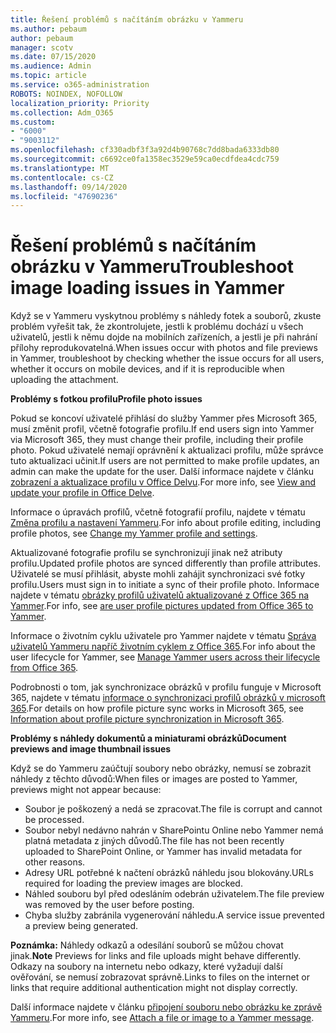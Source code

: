 ```yaml
---
title: Řešení problémů s načítáním obrázku v Yammeru
ms.author: pebaum
author: pebaum
manager: scotv
ms.date: 07/15/2020
ms.audience: Admin
ms.topic: article
ms.service: o365-administration
ROBOTS: NOINDEX, NOFOLLOW
localization_priority: Priority
ms.collection: Adm_O365
ms.custom:
- "6000"
- "9003112"
ms.openlocfilehash: cf330adbf3f3a92d4b90768c7dd8bada6333db80
ms.sourcegitcommit: c6692ce0fa1358ec3529e59ca0ecdfdea4cdc759
ms.translationtype: MT
ms.contentlocale: cs-CZ
ms.lasthandoff: 09/14/2020
ms.locfileid: "47690236"
---
```

# <a name="troubleshoot-image-loading-issues-in-yammer"></a><span data-ttu-id="79e87-102">Řešení problémů s načítáním obrázku v Yammeru</span><span class="sxs-lookup"><span data-stu-id="79e87-102">Troubleshoot image loading issues in Yammer</span></span>

<span data-ttu-id="79e87-103">Když se v Yammeru vyskytnou problémy s náhledy fotek a souborů, zkuste problém vyřešit tak, že zkontrolujete, jestli k problému dochází u všech uživatelů, jestli k němu dojde na mobilních zařízeních, a jestli je při nahrání přílohy reprodukovatelná.</span><span class="sxs-lookup"><span data-stu-id="79e87-103">When issues occur with photos and file previews in Yammer, troubleshoot by checking whether the issue occurs for all users, whether it occurs on mobile devices, and if it is reproducible when uploading the attachment.</span></span>  

<span data-ttu-id="79e87-104">**Problémy s fotkou profilu**</span><span class="sxs-lookup"><span data-stu-id="79e87-104">**Profile photo issues**</span></span>  

<span data-ttu-id="79e87-105">Pokud se koncoví uživatelé přihlásí do služby Yammer přes Microsoft 365, musí změnit profil, včetně fotografie profilu.</span><span class="sxs-lookup"><span data-stu-id="79e87-105">If end users sign into Yammer via Microsoft 365, they must change their profile, including their profile photo.</span></span> <span data-ttu-id="79e87-106">Pokud uživatelé nemají oprávnění k aktualizaci profilu, může správce tuto aktualizaci učinit.</span><span class="sxs-lookup"><span data-stu-id="79e87-106">If users are not permitted to make profile updates, an admin can make the update for the user.</span></span> <span data-ttu-id="79e87-107">Další informace najdete v článku [zobrazení a aktualizace profilu v Office Delvu](https://support.microsoft.com/office/view-and-update-your-profile-in-office-delve-4e84343b-eedf-45a1-aeb9-8627ccca14ba).</span><span class="sxs-lookup"><span data-stu-id="79e87-107">For more info, see [View and update your profile in Office Delve](https://support.microsoft.com/office/view-and-update-your-profile-in-office-delve-4e84343b-eedf-45a1-aeb9-8627ccca14ba).</span></span>

<span data-ttu-id="79e87-108">Informace o úpravách profilů, včetně fotografií profilu, najdete v tématu [Změna profilu a nastavení Yammeru](https://support.microsoft.com/office/classic-yammer-change-my-yammer-profile-and-settings-a3aeca0e-de34-4897-9b59-de6516542851).</span><span class="sxs-lookup"><span data-stu-id="79e87-108">For info about profile editing, including profile photos, see [Change my Yammer profile and settings](https://support.microsoft.com/office/classic-yammer-change-my-yammer-profile-and-settings-a3aeca0e-de34-4897-9b59-de6516542851).</span></span> 

<span data-ttu-id="79e87-109">Aktualizované fotografie profilu se synchronizují jinak než atributy profilu.</span><span class="sxs-lookup"><span data-stu-id="79e87-109">Updated profile photos are synced differently than profile attributes.</span></span> <span data-ttu-id="79e87-110">Uživatelé se musí přihlásit, abyste mohli zahájit synchronizaci své fotky profilu.</span><span class="sxs-lookup"><span data-stu-id="79e87-110">Users must sign in to initiate a sync of their profile photo.</span></span> <span data-ttu-id="79e87-111">Informace najdete v tématu [obrázky profilů uživatelů aktualizované z Office 365 na Yammer](https://docs.microsoft.com/yammer/manage-yammer-users/manage-users-across-their-lifecycle#q-are-user-profile-pictures-updated-from-office-365-to-yammer).</span><span class="sxs-lookup"><span data-stu-id="79e87-111">For info, see [are user profile pictures updated from Office 365 to Yammer](https://docs.microsoft.com/yammer/manage-yammer-users/manage-users-across-their-lifecycle#q-are-user-profile-pictures-updated-from-office-365-to-yammer).</span></span>

<span data-ttu-id="79e87-112">Informace o životním cyklu uživatele pro Yammer najdete v tématu [Správa uživatelů Yammeru napříč životním cyklem z Office 365](https://docs.microsoft.com/yammer/manage-yammer-users/manage-users-across-their-lifecycle).</span><span class="sxs-lookup"><span data-stu-id="79e87-112">For info about the user lifecycle for Yammer, see [Manage Yammer users across their lifecycle from Office 365](https://docs.microsoft.com/yammer/manage-yammer-users/manage-users-across-their-lifecycle).</span></span>  

<span data-ttu-id="79e87-113">Podrobnosti o tom, jak synchronizace obrázků v profilu funguje v Microsoft 365, najdete v tématu [informace o synchronizaci profilů obrázků v microsoft 365](https://support.microsoft.com/office/information-about-profile-picture-synchronization-in-microsoft-365-20594d76-d054-4af4-a660-401133e3d48a).</span><span class="sxs-lookup"><span data-stu-id="79e87-113">For details on how profile picture sync works in Microsoft 365, see [Information about profile picture synchronization in Microsoft 365](https://support.microsoft.com/office/information-about-profile-picture-synchronization-in-microsoft-365-20594d76-d054-4af4-a660-401133e3d48a).</span></span>  

<span data-ttu-id="79e87-114">**Problémy s náhledy dokumentů a miniaturami obrázků**</span><span class="sxs-lookup"><span data-stu-id="79e87-114">**Document previews and image thumbnail issues**</span></span>  

<span data-ttu-id="79e87-115">Když se do Yammeru zaúčtují soubory nebo obrázky, nemusí se zobrazit náhledy z těchto důvodů:</span><span class="sxs-lookup"><span data-stu-id="79e87-115">When files or images are posted to Yammer, previews might not appear because:</span></span> 

- <span data-ttu-id="79e87-116">Soubor je poškozený a nedá se zpracovat.</span><span class="sxs-lookup"><span data-stu-id="79e87-116">The file is corrupt and cannot be processed.</span></span>
- <span data-ttu-id="79e87-117">Soubor nebyl nedávno nahrán v SharePointu Online nebo Yammer nemá platná metadata z jiných důvodů.</span><span class="sxs-lookup"><span data-stu-id="79e87-117">The file has not been recently uploaded to SharePoint Online, or Yammer has invalid metadata for other reasons.</span></span>
- <span data-ttu-id="79e87-118">Adresy URL potřebné k načtení obrázků náhledu jsou blokovány.</span><span class="sxs-lookup"><span data-stu-id="79e87-118">URLs required for loading the preview images are blocked.</span></span>
- <span data-ttu-id="79e87-119">Náhled souboru byl před odesláním odebrán uživatelem.</span><span class="sxs-lookup"><span data-stu-id="79e87-119">The file preview was removed by the user before posting.</span></span>
- <span data-ttu-id="79e87-120">Chyba služby zabránila vygenerování náhledu.</span><span class="sxs-lookup"><span data-stu-id="79e87-120">A service issue prevented a preview being generated.</span></span>

<span data-ttu-id="79e87-121">**Poznámka:** Náhledy odkazů a odesílání souborů se můžou chovat jinak.</span><span class="sxs-lookup"><span data-stu-id="79e87-121">**Note** Previews for links and file uploads might behave differently.</span></span> <span data-ttu-id="79e87-122">Odkazy na soubory na internetu nebo odkazy, které vyžadují další ověřování, se nemusí zobrazovat správně.</span><span class="sxs-lookup"><span data-stu-id="79e87-122">Links to files on the internet or links that require additional authentication might not display correctly.</span></span>

<span data-ttu-id="79e87-123">Další informace najdete v článku [připojení souboru nebo obrázku ke zprávě Yammeru](https://support.microsoft.com/office/attach-a-file-or-image-to-a-yammer-message-f576d4d1-ad66-4ce4-9c43-46cf75978dbf).</span><span class="sxs-lookup"><span data-stu-id="79e87-123">For more info, see [Attach a file or image to a Yammer message](https://support.microsoft.com/office/attach-a-file-or-image-to-a-yammer-message-f576d4d1-ad66-4ce4-9c43-46cf75978dbf).</span></span> 